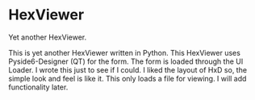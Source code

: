 # HexViewer
Yet another HexViewer.

This is yet another HexViewer written in Python. This HexViewer uses Pyside6-Designer (QT) for the form. The form is loaded through the UI Loader. I wrote this just to see if I could. I liked the layout of HxD so, the simple look and feel is like it. This only loads a file for viewing. I will add functionality later.
